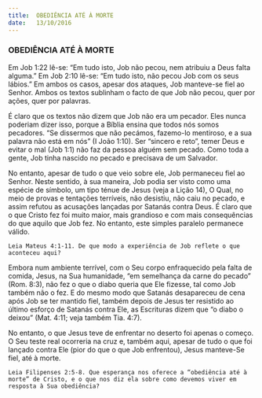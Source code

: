 ```yaml
---
title:  OBEDIÊNCIA ATÉ À MORTE
date:   13/10/2016
---
```


### OBEDIÊNCIA ATÉ À MORTE

Em Job 1:22 lê-se: “Em tudo isto, Job não pecou, nem atribuiu a Deus falta alguma.” Em Job 2:10 lê-se: “Em tudo isto, não pecou Job com os seus lábios.” Em ambos os casos, apesar dos ataques, Job manteve-se fiel ao Senhor. Ambos os textos sublinham o facto de que Job não pecou, quer por ações, quer por palavras.

É claro que os textos não dizem que Job não era um pecador. Eles nunca poderiam dizer isso, porque a Bíblia ensina que todos nós somos pecadores. “Se dissermos que não pecámos, fazemo-lo mentiroso, e a sua palavra não está em nós” (I João 1:10). Ser “sincero e reto”, temer Deus e evitar o mal (Job 1:1) não faz da pessoa alguém sem pecado. Como toda a gente, Job tinha nascido no pecado e precisava de um Salvador.

No entanto, apesar de tudo o que veio sobre ele, Job permaneceu fiel ao Senhor. Neste sentido, à sua maneira, Job podia ser visto como uma espécie de símbolo, um tipo ténue de Jesus (veja a Lição 14), O Qual, no meio de provas e tentações terríveis, não desistiu, não caiu no pecado, e assim refutou as acusações lançadas por Satanás contra Deus. É claro que o que Cristo fez foi muito maior, mais grandioso e com mais consequências do que aquilo que Job fez. No entanto, este simples paralelo permanece válido.

`Leia Mateus 4:1-11. De que modo a experiência de Job reflete o que aconteceu aqui?`

Embora num ambiente terrível, com o Seu corpo enfraquecido pela falta de comida, Jesus, na Sua humanidade, “em semelhança da carne do pecado” (Rom. 8:3), não fez o que o diabo queria que Ele fizesse, tal como Job também não o fez. E do mesmo modo que Satanás desapareceu de cena após Job se ter mantido fiel, também depois de Jesus ter resistido ao último esforço de Satanás contra Ele, as Escrituras dizem que “o diabo o deixou” (Mat. 4:11; veja também Tia. 4:7).

No entanto, o que Jesus teve de enfrentar no deserto foi apenas o começo. O Seu teste real ocorreria na cruz e, também aqui, apesar de tudo o que foi lançado contra Ele (pior do que o que Job enfrentou), Jesus manteve-Se fiel, até à morte.

`Leia Filipenses 2:5-8. Que esperança nos oferece a “obediência até à morte” de Cristo, e o que nos diz ela sobre como devemos viver em resposta à Sua obediência?`